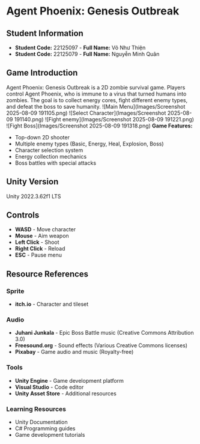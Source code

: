 # Agent Phoenix: Genesis Outbreak

## Student Information
- **Student Code:** 22125097 - **Full Name:** Võ Như Thiện
- **Student Code:** 22125079 - **Full Name:** Nguyễn Minh Quân

## Game Introduction
Agent Phoenix: Genesis Outbreak is a 2D zombie survival game. Players control Agent Phoenix, who is immune to a virus that turned humans into zombies. The goal is to collect energy cores, fight different enemy types, and defeat the boss to save humanity.
![Main Menu](Images/Screenshot 2025-08-09 191105.png)
![Select Character](Images/Screenshot 2025-08-09 191140.png)
![Fight enemy](Images/Screenshot 2025-08-09 191221.png)
![Fight Boss](Images/Screenshot 2025-08-09 191318.png)
**Game Features:**
- Top-down 2D shooter
- Multiple enemy types (Basic, Energy, Heal, Explosion, Boss)
- Character selection system  
- Energy collection mechanics
- Boss battles with special attacks

## Unity Version
Unity 2022.3.62f1 LTS

## Controls
- **WASD** - Move character
- **Mouse** - Aim weapon
- **Left Click** - Shoot
- **Right Click** - Reload
- **ESC** - Pause menu

## Resource References
### Sprite
- **itch.io** - Character and tileset
### Audio
- **Juhani Junkala** - Epic Boss Battle music (Creative Commons Attribution 3.0)
- **Freesound.org** - Sound effects (Various Creative Commons licenses)
- **Pixabay** - Game audio and music (Royalty-free)

### Tools
- **Unity Engine** - Game development platform
- **Visual Studio** - Code editor
- **Unity Asset Store** - Additional resources

### Learning Resources
- Unity Documentation
- C# Programming guides
- Game development tutorials
